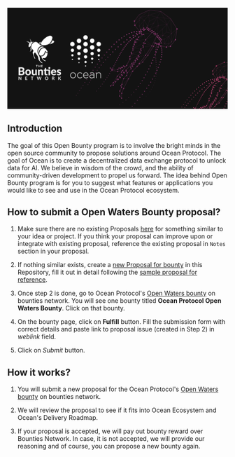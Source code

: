 ![logo](./open-waters-logo.png)

## Introduction

The goal of this Open Bounty program is to involve the bright minds in the open source community to propose solutions around Ocean Protocol. The goal of Ocean is to create a decentralized data exchange protocol to unlock data for AI. We believe in wisdom of the crowd, and the ability of community-driven development to propel us forward. The idea behind Open Bounty program is for you to suggest what features or applications you would like to see and use in the Ocean Protocol ecosystem. 

## How to submit a Open Waters Bounty proposal?

1. Make sure there are no existing Proposals [here](https://github.com/oceanprotocol/openwaters/issues) for something similar to your idea or project. If you think your proposal can improve upon or integrate with existing proposal, reference the existing proposal in `Notes` section in your proposal.

2. If nothing similar exists, create a [new Proposal for bounty](https://github.com/oceanprotocol/openwaters/issues/new) in this Repository, fill it out in detail following the [sample proposal for reference](sample/sample_proposal.md).

3. Once step 2 is done, go to Ocean Protocol's [Open Waters bounty](https://explorer.bounties.network/explorer?bountyStage=active&platform=bounties-network&search=oceanprotocol) on bounties network. You will see one bounty titled **Ocean Protocol Open Waters Bounty**. Click on that bounty.


4. On the bounty page, click on **Fulfill** button. Fill the submission form with correct details and paste link to proposal issue (created in Step 2) in _weblink_ field.

5. Click on _Submit_ button.

## How it works?

1. You will submit a new proposal for the Ocean Protocol's [Open Waters bounty](https://explorer.bounties.network/explorer?bountyStage=active&platform=bounties-network&search=oceanprotocol) on bounties network.

2. We will review the proposal to see if it fits into Ocean Ecosystem and Ocean's Delivery Roadmap.

3. If your proposal is accepted, we will pay out bounty reward over Bounties Network. In case, it is not accepted, we will provide our reasoning and of course, you can propose a new bounty again. 
